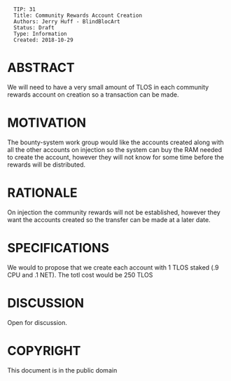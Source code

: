       TIP: 31
      Title: Community Rewards Account Creation
      Authors: Jerry Huff - BlindBlocArt
      Status: Draft
      Type: Information
      Created: 2018-10-29
      
      
# ABSTRACT

We will need to have a very small amount of TLOS in each community rewards account on 
creation so a transaction can be made.

# MOTIVATION

The bounty-system work group would like the accounts created along with all the other accounts on injection
so the system can buy the RAM needed to create the account, however they will not know for some time before 
the rewards will be distributed.

# RATIONALE

On injection the community rewards will not be established, however they want the accounts created so the 
transfer can be made at a later date.

# SPECIFICATIONS

We would to propose that we create each account with 1 TLOS staked (.9 CPU and .1 NET). The totl cost would be 250 TLOS

# DISCUSSION

Open for discussion.

# COPYRIGHT

This document is in the public domain
